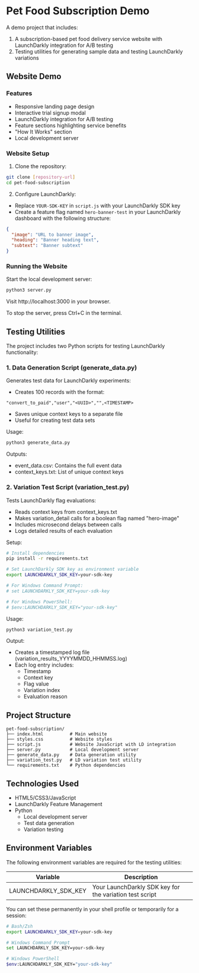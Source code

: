 # Pet Food Subscription Demo

A demo project that includes:
1. A subscription-based pet food delivery service website with LaunchDarkly integration for A/B testing
2. Testing utilities for generating sample data and testing LaunchDarkly variations

## Website Demo

### Features

- Responsive landing page design
- Interactive trial signup modal
- LaunchDarkly integration for A/B testing
- Feature sections highlighting service benefits
- "How It Works" section
- Local development server

### Website Setup

1. Clone the repository:
```bash
git clone [repository-url]
cd pet-food-subscription
```

2. Configure LaunchDarkly:
- Replace `YOUR-SDK-KEY` in `script.js` with your LaunchDarkly SDK key
- Create a feature flag named `hero-banner-test` in your LaunchDarkly dashboard with the following structure:
```json
{
  "image": "URL to banner image",
  "heading": "Banner heading text",
  "subtext": "Banner subtext"
}
```

### Running the Website

Start the local development server:

```bash
python3 server.py
```

Visit http://localhost:3000 in your browser.

To stop the server, press Ctrl+C in the terminal.

## Testing Utilities

The project includes two Python scripts for testing LaunchDarkly functionality:

### 1. Data Generation Script (generate_data.py)

Generates test data for LaunchDarkly experiments:

- Creates 100 records with the format:
```
"convert_to_paid","user","<UUID>","",<TIMESTAMP>
```
- Saves unique context keys to a separate file
- Useful for creating test data sets

Usage:
```bash
python3 generate_data.py
```

Outputs:
- event_data.csv: Contains the full event data
- context_keys.txt: List of unique context keys

### 2. Variation Test Script (variation_test.py)

Tests LaunchDarkly flag evaluations:

- Reads context keys from context_keys.txt
- Makes variation_detail calls for a boolean flag named "hero-image"
- Includes microsecond delays between calls
- Logs detailed results of each evaluation

Setup:
```bash
# Install dependencies
pip install -r requirements.txt

# Set LaunchDarkly SDK key as environment variable
export LAUNCHDARKLY_SDK_KEY=your-sdk-key

# For Windows Command Prompt:
# set LAUNCHDARKLY_SDK_KEY=your-sdk-key

# For Windows PowerShell:
# $env:LAUNCHDARKLY_SDK_KEY="your-sdk-key"
```

Usage:
```bash
python3 variation_test.py
```

Output:
- Creates a timestamped log file (variation_results_YYYYMMDD_HHMMSS.log)
- Each log entry includes:
  * Timestamp
  * Context key
  * Flag value
  * Variation index
  * Evaluation reason

## Project Structure

```
pet-food-subscription/
├── index.html          # Main website
├── styles.css          # Website styles
├── script.js           # Website JavaScript with LD integration
├── server.py           # Local development server
├── generate_data.py    # Data generation utility
├── variation_test.py   # LD variation test utility
└── requirements.txt    # Python dependencies
```

## Technologies Used

- HTML5/CSS3/JavaScript
- LaunchDarkly Feature Management
- Python
  * Local development server
  * Test data generation
  * Variation testing

## Environment Variables

The following environment variables are required for the testing utilities:

| Variable | Description |
|----------|-------------|
| LAUNCHDARKLY_SDK_KEY | Your LaunchDarkly SDK key for the variation test script |

You can set these permanently in your shell profile or temporarily for a session:

```bash
# Bash/Zsh
export LAUNCHDARKLY_SDK_KEY=your-sdk-key

# Windows Command Prompt
set LAUNCHDARKLY_SDK_KEY=your-sdk-key

# Windows PowerShell
$env:LAUNCHDARKLY_SDK_KEY="your-sdk-key"
